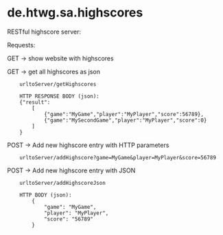 de.htwg.sa.highscores
=====================

RESTful highscore server:

Requests:

GET  ->  show website with highscores	

GET  ->  get all highscores as json
		
		urltoServer/getHighscores

		HTTP RESPONSE BODY (json):
		{"result":
			[
				{"game":"MyGame","player":"MyPlayer","score":56789},
				{"game":"MySecondGame","player":"MyPlayer","score":0}
			]
		}	

POST -> Add new highscore entry with HTTP parameters



		urltoServer/addHighscore?game=MyGame&player=MyPlayer&score=56789
		
POST -> Add new highscore entry with JSON

		urltoServer/addHighscoreJson
		
		HTTP BODY (json):
			{
				"game": "MyGame",
				"player": "MyPlayer",
				"score": "56789"
			}
